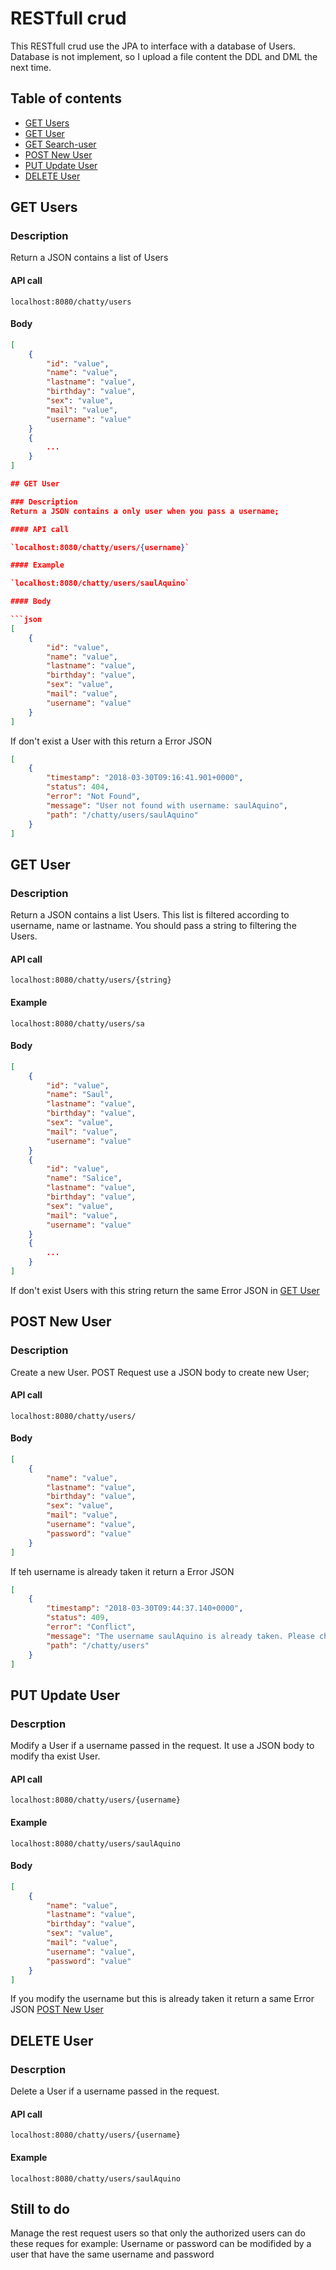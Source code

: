 # RESTfull crud
This RESTfull crud use the JPA to interface with a database of Users. Database is not implement, so I upload a file content the DDL and DML the next time.

## Table of contents

- [GET Users](#get-users)
- [GET User](#get-user)
- [GET Search-user](#get-search-user)
- [POST New User](#post-new-user)
- [PUT Update User](#update-user)
- [DELETE User](#delete-user)

## GET Users

### Description
Return a JSON contains a list of Users

#### API call

`localhost:8080/chatty/users`

#### Body

```json
[
    {
        "id": "value",
        "name": "value",
        "lastname": "value",
        "birthday": "value",
        "sex": "value",
        "mail": "value",
        "username": "value"
    }
    {
        ...
    }
]

## GET User

### Description
Return a JSON contains a only user when you pass a username;

#### API call

`localhost:8080/chatty/users/{username}`

#### Example

`localhost:8080/chatty/users/saulAquino`

#### Body

```json
[
    {
        "id": "value",
        "name": "value",
        "lastname": "value",
        "birthday": "value",
        "sex": "value",
        "mail": "value",
        "username": "value"
    }
]
```

If don't exist a User with this return a Error JSON

```json
[
    {
        "timestamp": "2018-03-30T09:16:41.901+0000",
        "status": 404,
        "error": "Not Found",
        "message": "User not found with username: saulAquino",
        "path": "/chatty/users/saulAquino"
    }
]
```

## GET User

### Description
Return a JSON contains a list Users. This list is filtered according to username, name or lastname. You should pass a string to filtering the Users.

#### API call

`localhost:8080/chatty/users/{string}`

#### Example

`localhost:8080/chatty/users/sa`

#### Body

```json
[
    {
        "id": "value",
        "name": "Saul",
        "lastname": "value",
        "birthday": "value",
        "sex": "value",
        "mail": "value",
        "username": "value"
    }
    {
        "id": "value",
        "name": "Salice",
        "lastname": "value",
        "birthday": "value",
        "sex": "value",
        "mail": "value",
        "username": "value"
    }
    {
        ...
    }
]
```

If don't exist Users with this string return the same Error JSON in [GET User](#get-user)


## POST New User

### Description
Create a new User. POST Request use a JSON body to create new User;

#### API call

`localhost:8080/chatty/users/`

#### Body

```json
[
    {
        "name": "value",
        "lastname": "value",
        "birthday": "value",
        "sex": "value",
        "mail": "value",
        "username": "value",
        "password": "value"
    }
]
```

If teh username is already taken it return a Error JSON
```json
[
    {
        "timestamp": "2018-03-30T09:44:37.140+0000",
        "status": 409,
        "error": "Conflict",
        "message": "The username saulAquino is already taken. Please choose another",
        "path": "/chatty/users"
    }
]
```

## PUT Update User

### Descrption

Modify a User if a username passed in the request. It use a JSON body to modify tha exist User.

#### API call

`localhost:8080/chatty/users/{username}`

#### Example

`localhost:8080/chatty/users/saulAquino`

#### Body

```json
[
    {
        "name": "value",
        "lastname": "value",
        "birthday": "value",
        "sex": "value",
        "mail": "value",
        "username": "value",
        "password": "value"
    }
]
```
If you modify the username but this is already taken it return a same Error JSON [POST New User](#post-new-user)


## DELETE User

### Descrption

Delete a User if a username passed in the request.

#### API call

`localhost:8080/chatty/users/{username}`

#### Example

`localhost:8080/chatty/users/saulAquino`


## Still to do

Manage the rest request  users so that only the authorized users can do these reques for example: Username or password can be modifided by a user that have the same username and password


